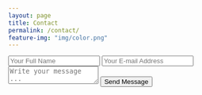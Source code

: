 ```yaml
---
layout: page
title: Contact
permalink: /contact/
feature-img: "img/color.png"
---
```



<form action="https://getsimpleform.com/messages?form_api_token=b4ccb2cfc3aec28ba1a3a7d915ad7818" method="post">
  <!-- the redirect_to is optional, the form will redirect to the referrer on submission -->
  <input type='hidden' name='redirect_to' value='http://olivag.github.io/thank-you' />
  <input type='text' name='name' placeholder='Your Full Name' />
  <input type='email' name='email' placeholder='Your E-mail Address' />
  <textarea name='message' placeholder='Write your message ...'></textarea>
  <input type='submit' value='Send Message' />
</form>